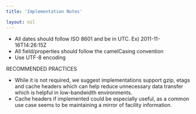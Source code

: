 ```yaml
---
title: 'Implementation Notes'

layout: nil
---
```

* All dates should follow ISO 8601 and be in UTC. Ex) 2011-11-16T14:26:15Z
* All field/properties should follow the camelCasing convention
* Use UTF-8 encoding

RECOMMENDED PRACTICES

* While it is not required, we suggest implementations support gzip, etags and cache headers which can help reduce unnecessary data transfer which is helpful in low-bandwidth environments.
* Cache headers if implemented could be especially useful, as a common use case seems to be maintaining a mirror of facility information.
